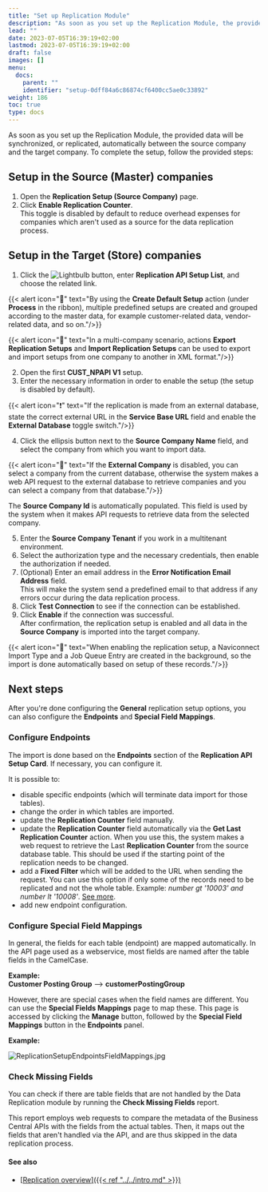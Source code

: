 ```yaml
---
title: "Set up Replication Module"
description: "As soon as you set up the Replication Module, the provided data will be synchronized, or replicated, automatically between the source company and the target company."
lead: ""
date: 2023-07-05T16:39:19+02:00
lastmod: 2023-07-05T16:39:19+02:00
draft: false
images: []
menu:
  docs:
    parent: ""
    identifier: "setup-0dff84a6c86874cf6400cc5ae0c33892"
weight: 186
toc: true
type: docs
---
```


As soon as you set up the Replication Module, the provided data will be synchronized, or replicated, automatically between the source company and the target company. To complete the setup, follow the provided steps:

## Setup in the Source (Master) companies

1. Open the **Replication Setup (Source Company)** page.
2. Click **Enable Replication Counter**.     
   This toggle is disabled by default to reduce overhead expenses for companies which aren't used as a source for the data replication process.

## Setup in the Target (Store) companies

1. Click the ![Lightbulb](Lightbulb_icon.PNG) button, enter **Replication API Setup List**, and choose the related link.    

{{< alert icon="📝" text="By using the <b>Create Default Setup</b> action (under <b>Process</b> in the ribbon), multiple predefined setups are created and grouped according to the master data, for example customer-related data, vendor-related data, and so on."/>}}

{{< alert icon="📝" text="In a multi-company scenario, actions <b>Export Replication Setups</b> and <b>Import Replication Setups</b> can be used to export and import setups from one company to another in XML format."/>}}

2. Open the first **CUST_NPAPI V1** setup.
3. Enter the necessary information in order to enable the setup (the setup is disabled by default).
   
  {{< alert icon="❗" text="If the replication is made from an external database, state the correct external URL in the <b>Service Base URL</b> field and enable the <b>External Database</b> toggle switch."/>}}
 
4. Click the ellipsis button next to the **Source Company Name** field, and select the company from which you want to import data.   
   
  {{< alert icon="📝" text="If the <b>External Company</b> is disabled, you can select a company from the current database, otherwise the system makes a web API request to the external database to retrieve companies and you can select a company from that database."/>}}


   The **Source Company Id** is automatically populated. This field is used by the system when it makes API requests to retrieve data from the selected company.

5. Enter the **Source Company Tenant** if you work in a multitenant environment.
6. Select the authorization type and the necessary credentials, then enable the authorization if needed.
7. (Optional) Enter an email address in the **Error Notification Email Address** field.      
   This will make the system send a predefined email to that address if any errors occur during the data replication process. 
8. Click **Test Connection** to see if the connection can be established.
9.  Click **Enable** if the connection was successful.     
    After confirmation, the replication setup is enabled and all data in the **Source Company** is imported into the target company.

  {{< alert icon="📝" text="When enabling the replication setup, a Naviconnect Import Type and a Job Queue Entry are created in the background, so the import is done automatically based on setup of these records."/>}}
  

## Next steps

After you're done configuring the **General** replication setup options, you can also configure the **Endpoints** and **Special Field Mappings**.

### Configure Endpoints

The import is done based on the **Endpoints** section of the **Replication API Setup Card**. If necessary, you can configure it.

It is possible to:

- disable specific endpoints (which will terminate data import for those tables).
- change the order in which tables are imported.
- update the **Replication Counter** field manually.
- update the **Replication Counter** field automatically via the **Get Last Replication Counter** action. When you use this, the system makes a web request to retrieve the Last **Replication Counter** from the source database table. This should be used if the starting point of the replication needs to be changed.
- add a **Fixed Filter** which will be added to the URL when sending the request. You can use this option if only some of the records need to be replicated and not the whole table. Example: *number gt '10003' and number lt '10008'*. [<ins>See more<ins>](https://docs.microsoft.com/en-us/dynamics-nav/using-filter-expressions-in-odata-uris).
- add new endpoint configuration.

### Configure Special Field Mappings

In general, the fields for each table (endpoint) are mapped automatically. In the API page used as a webservice, most fields are named after the table fields in the CamelCase.    

**Example:**   
**Customer Posting Group** --> **customerPostingGroup**

However, there are special cases when the field names are different. You can use the **Special Fields Mappings** page to map these. This page is accessed by clicking the **Manage** button, followed by the **Special Field Mappings** button in the **Endpoints** panel. 

**Example:**

![ReplicationSetupEndpointsFieldMappings.jpg](ReplicationSetupEndpointsFieldMappings.jpg)

### Check Missing Fields

You can check if there are table fields that are not handled by the Data Replication module by running the **Check Missing Fields** report.

This report employs web requests to compare the metadata of the Business Central APIs with the fields from the actual tables. Then, it maps out the fields that aren't handled via the API, and are thus skipped in the data replication process.


#### See also

- [<ins>Replication overview<ins>]({{< ref "../../intro.md" >}})